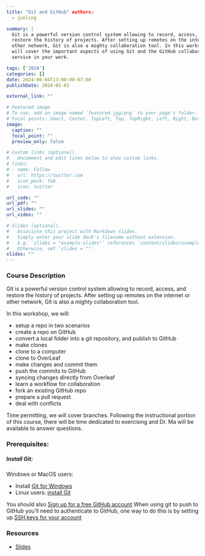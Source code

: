 ```yaml
---
title: "Git and GitHub" authors: 
  - junling

summary: |
  Git is a powerful version control system allowing to record, access, and
  restore the history of projects. After setting up remotes on the internet or
  other network, Git is also a mighty collaboration tool. In this workshop we
  will cover the important aspects of using Git and the GitHub collaborations
  service in your work.

tags: ['2024']
categories: []
date: 2024-06-04T13:00:00-07:00
publishDate: 2024-05-03

external_link: ""

# Featured image
# To use, add an image named `featured.jpg/png` to your page's folder.
# Focal points: Smart, Center, TopLeft, Top, TopRight, Left, Right, BottomLeft, Bottom, BottomRight.
image:
  caption: ""
  focal_point: ""
  preview_only: false

# Custom links (optional).
#   Uncomment and edit lines below to show custom links.
# links:
# - name: Follow
#   url: https://twitter.com
#   icon_pack: fab
#   icon: twitter

url_code: ""
url_pdf: ""
url_slides: ""
url_video: ""

# Slides (optional).
#   Associate this project with Markdown slides.
#   Simply enter your slide deck's filename without extension.
#   E.g. `slides = "example-slides"` references `content/slides/example-slides.md`.
#   Otherwise, set `slides = ""`.
slides: ""
---
```

### Course Description
Git is a powerful version control system allowing to record, access, and restore
the history of projects. After setting up remotes on the internet or other
network, Git is also a mighty collaboration tool.

In this workshop, we will:
  * setup a repo in two scenarios
  * create a repo on GitHub
  * convert a local folder into a git repository, and publish to GitHub 
  * make clones
  * clone to a computer
  * clone to OverLeaf
  * make changes and commit them
  * push the commits to GitHub
  * syncing changes directly from Overleaf
  * learn a workflow for collaboration
  * fork an existing GitHub repo
  * prepare a pull request
  * deal with conflicts

Time permitting, we will cover branches.  Following the instructional portion of
this course, there will be time dedicated to exercising and Dr. Ma will be
available to answer questions.

### Prerequisites:
##### Install Git:
Windows or MacOS users: 
  * Install [Git for Windows](https://desktop.github.com/)
  * Linux users: [install
    Git](https://github.com/shiftkey/desktop?tab=readme-ov-file#installation-via-package-manager)

You should also [Sign up for a free GitHub account](https://github.com/)
When using git to push to GitHub you’ll need to authenticate to GitHub, one way
to do this is by setting up [SSH keys for your account](https://docs.github.com/en/github/authenticating-to-github/connecting-to-github-with-ssh)

### Resources
  * [Slides](https://docs.google.com/presentation/d/1Hw78_EM1xLZ1L0ihl7ju_pryHzRyi1ErNyYGG3J-o3w/edit#slide=id.g2e1e561b3ed_0_114)

